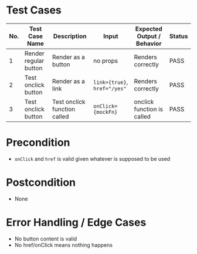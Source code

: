 # Test Cases
| No. | Test Case Name        | Description                  | Input                        | Expected Output / Behavior | Status |
| --- | --------------------- | ---------------------------- | ---------------------------- | -------------------------- | ------ |
| 1   | Render regular button | Render as a button           | no props                     | Renders correctly          | PASS   |
| 2   | Test onclick button   | Render as a link             | `link={true}`, `href="/yes"` | Renders correctly          | PASS   |
| 3   | Test onclick button   | Test onclick function called | `onClick={mockFn}`           | onclick function is called | PASS   |


# Precondition
- `onClick` and `href` is valid given whatever is supposed to be used


# Postcondition
- None


# Error Handling / Edge Cases
- No button content is valid
- No href/onClick means nothing happens